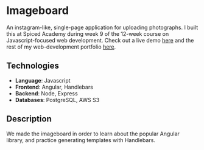 # Imageboard
An instagram-like, single-page application for uploading photographs. I built this at Spiced Academy during week 9 of the 12-week course on Javascript-focused web development. Check out a live demo [here](https://aleesteele-imageboard.herokuapp.com/) and the rest of my web-development portfolio [here](https://github.com/aleesteele/portfolio).

## Technologies
- **Language**: Javascript
- **Frontend**: Angular, Handlebars
- **Backend**: Node, Express
- **Databases**: PostgreSQL, AWS S3

## Description
We made the imageboard in order to learn about the popular Angular library, and practice generating templates with Handlebars.
